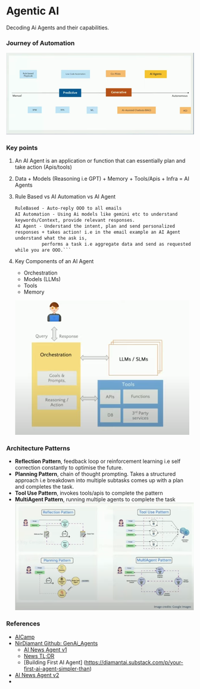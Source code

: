 # Agentic AI
Decoding Ai Agents and their capabilities.

### Journey of Automation
![Ai Journey](../docs/content/imgs/journey/ai-journey.png)

### Key points
1. An AI Agent is an application or function that can essentially plan and take action (Apis/tools)
2. Data + Models (Reasoning i.e GPT) + Memory + Tools/Apis + Infra = AI Agents 
3. Rule Based vs AI Automation vs AI Agent
    ```text
   RuleBased - Auto-reply OOO to all emails
   AI Automation - Using Ai models like gemini etc to understand keywords/Context, provide relevant responses.
   AI Agent - Understand the intent, plan and send personalized responses + takes action! i.e in the email example an AI Agent understand what the ask is,
              performs a task i.e aggregate data and send as requested while you are OOO.```
4. Key Components of an AI Agent 
   - Orchestration
   - Models (LLMs)
   - Tools
   - Memory

    ![Ai Agent Components](../docs/content/imgs/journey/ai-agent-components.png)

### Architecture Patterns
- **Reflection Pattern**, feedback loop or reinforcement learning i.e self correction constantly to optimise the future.
- **Planning Pattern**, chain of thought prompting. Takes a structured approach i.e breakdown into multiple subtasks comes up with a plan and completes the task. 
- **Tool Use Pattern**, invokes tools/apis to complete the pattern
- **MultiAgent Pattern**, running multiple agents to complete the task
    ![Ai Agent Arch Patterns](../docs/content/imgs/architecture/ai-agent-arch-patterns.png)


### References
- [AICamp](https://www.youtube.com/@AICamp)
- [NirDiamant Github: GenAi_Agents](https://github.com/NirDiamant/GenAI_Agents)
  - [AI News Agent v1](https://medium.com/@nirdiamant21/stop-reading-start-understanding-your-ai-news-agent-simplified-9845e69a86c6)
  - [News TL;DR](https://github.com/NirDiamant/GenAI_Agents/blob/main/all_agents_tutorials/news_tldr_langgraph.ipynb)
  - [Building First AI Agent] (https://diamantai.substack.com/p/your-first-ai-agent-simpler-than)
- [AI News Agent v2](https://github.com/vatsalsaglani/GenAINewsAgent)
- 
